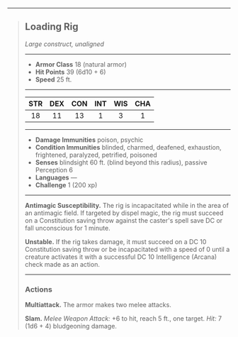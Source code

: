 ***
> ## Loading Rig
> *Large construct, unaligned*
> 
> ***
> 
> - **Armor Class** 18 (natural armor)
> - **Hit Points** 39 (6d10 + 6)
> - **Speed** 25 ft.
> 
> ***
> 
> |STR|DEX|CON|INT|WIS|CHA|
> |:---:|:---:|:---:|:---:|:---:|:---:|
> |18|11|13|1|3|1|
> 
> ***
> 
> - **Damage Immunities** poison, psychic
> - **Condition Immunities** blinded, charmed, deafened, exhaustion, frightened, paralyzed, petrified, poisoned
> - **Senses** blindsight 60 ft. (blind beyond this radius), passive Perception 6
> - **Languages** —
> - **Challenge** 1 (200 xp)
> 
> ***
> 
> **Antimagic Susceptibility.** The rig is incapacitated while in the area of an antimagic field. If targeted by dispel magic, the rig must succeed on a Constitution saving throw against the caster's spell save DC or fall unconscious for 1 minute.
> 
> **Unstable.** If the rig takes damage, it must succeed on a DC 10 Constitution saving throw or be incapacitated with a speed of 0 until a creature activates it with a successful DC 10 Intelligence (Arcana) check made as an action.
> 
> ***
> 
> ### Actions
> **Multiattack.** The armor makes two melee attacks.
> 
> **Slam.** *Melee Weapon Attack:* +6 to hit, reach 5 ft., one target. *Hit:* 7 (1d6 + 4) bludgeoning damage.